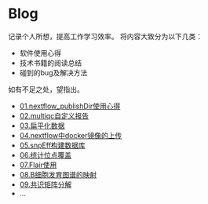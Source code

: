 # Blog
记录个人所想，提高工作学习效率。
将内容大致分为以下几类：
- 软件使用心得
- 技术书籍的阅读总结
- 碰到的bug及解决方法

如有不足之处，望指出。

- [01.nextflow_publishDir使用心得](soft_use/01.nextflow_publishDir使用心得.md)
- [02.multiqc自定义报告](soft_use/02.multiqc自定义报告.md)
- [03.扁平化数据](reading/03.扁平化数据.md)
- [04.nextflow中docker镜像的上传](soft_use/04.nextflow中docker镜像的上传.md)
- [05.snpEff构建数据库](fix_bugs/05.snpEff构建数据库.md)
- [06.统计位点覆盖](reading/06.统计位点覆盖.md)
- [07.Flair使用](soft_use/07.Flair使用.md)
- [08.B细胞发育图谱的映射](soft_use/08.B细胞发育图谱的映射.md)
- [09.共识矩阵分解](soft_use/09.共识矩阵分解.md)
- ...